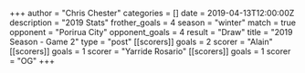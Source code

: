 +++
author = "Chris Chester"
categories = []
date = 2019-04-13T12:00:00Z
description = "2019 Stats"
frother_goals = 4
season = "winter"
match = true
opponent = "Porirua City"
opponent_goals = 4
result = "Draw"
title = "2019 Season - Game 2"
type = "post"
[[scorers]]
goals = 2
scorer = "Alain"
[[scorers]]
goals = 1
scorer = "Yarride Rosario"
[[scorers]]
goals = 1
scorer = "OG"
+++
